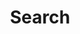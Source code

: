 ---
title: "Search" # in any language you want
layout: "search" # is necessary
# url: "/archive"
# description: "Description for Search"
summary: "search"
placeholder: "Search ⏎"
---